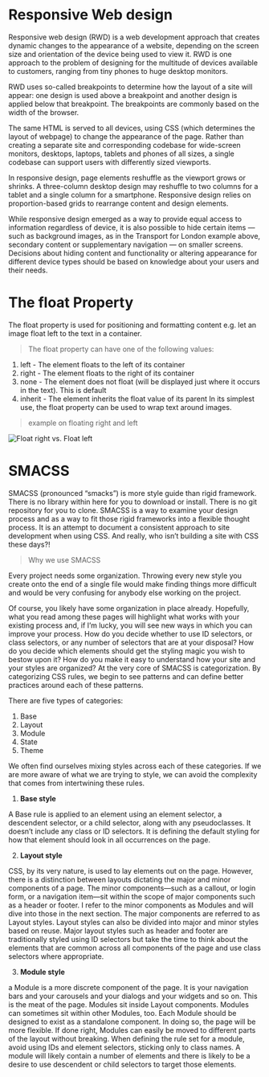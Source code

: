 # Responsive Web design 

Responsive web design (RWD) is a web development approach that creates dynamic changes to the appearance of a website, depending on the screen size and orientation of the device being used to view it. RWD is one approach to the problem of designing for the multitude of devices available to customers, ranging from tiny phones to huge desktop monitors.

RWD uses so-called breakpoints to determine how the layout of a site will appear: one design is used above a breakpoint and another design is applied below that breakpoint. The breakpoints are commonly based on the width of the browser.

The same HTML is served to all devices, using CSS (which determines the layout of webpage) to change the appearance of the page. Rather than creating a separate site and corresponding codebase for wide-screen monitors, desktops, laptops, tablets and phones of all sizes, a single codebase can support users with differently sized viewports.

In responsive design, page elements reshuffle as the viewport grows or shrinks. A three-column desktop design may reshuffle to two columns for a tablet and a single column for a smartphone. Responsive design relies on proportion-based grids to rearrange content and design elements.

While responsive design emerged as a way to provide equal access to information regardless of device, it is also possible to hide certain items — such as background images, as in the Transport for London example above, secondary content or supplementary navigation — on smaller screens. Decisions about hiding content and functionality or altering appearance for different device types should be based on knowledge about your users and their needs.


# The float Property
The float property is used for positioning and formatting content e.g. let an image float left to the text in a container.

> The float property can have one of the following values:

1. left - The element floats to the left of its container
2. right - The element floats to the right of its container
3. none - The element does not float (will be displayed just where it occurs in the text). This is default
4. inherit - The element inherits the float value of its parent
In its simplest use, the float property can be used to wrap text around images.


> example on floating right and left

![Float right vs. Float left](https://tse4.mm.bing.net/th?id=OIP.1ghS6DwDs6L6Sec-XY0iaQAAAA&pid=Api&P=0&w=300&h=300)


# SMACSS

SMACSS (pronounced “smacks”) is more style guide than rigid framework. There is no library within here for you to download or install. There is no git repository for you to clone. SMACSS is a way to examine your design process and as a way to fit those rigid frameworks into a flexible thought process. It is an attempt to document a consistent approach to site development when using CSS. And really, who isn’t building a site with CSS these days?!


> Why we use SMACSS 

Every project needs some organization. Throwing every new style you create onto the end of a single file would make finding things more difficult and would be very confusing for anybody else working
on the project. 

Of course, you likely have some organization in place already. Hopefully, what you read among these pages will
highlight what works with your existing process and, if I’m lucky, you will see new ways in which you can improve your process.
How do you decide whether to use ID selectors, or class selectors, or any number of selectors that are at your disposal? How do you decide which elements should get the styling magic you wish to bestow
upon it? How do you make it easy to understand how your site and your styles are organized?
At the very core of SMACSS is categorization. By categorizing CSS rules, we begin to see patterns and can define better practices around each of these patterns.

There are five types of categories:
1. Base
2. Layout
3. Module
4. State
5. Theme


We often find ourselves mixing styles across each of these categories.
If we are more aware of what we are trying to style, we can
avoid the complexity that comes from intertwining these rules.

1. **Base style**

A Base rule is applied to an element using an element selector, a
descendent selector, or a child selector, along with any pseudoclasses.
It doesn’t include any class or ID selectors. It is defining the
default styling for how that element should look in all occurrences
on the page.


2. **Layout style**

CSS, by its very nature, is used to lay elements out on the page.
However, there is a distinction between layouts dictating the major
and minor components of a page. The minor components—such as
a callout, or login form, or a navigation item—sit within the scope
of major components such as a header or footer. I refer to the minor
components as Modules and will dive into those in the next section.
The major components are referred to as Layout styles.
Layout styles can also be divided into major and minor styles based
on reuse. Major layout styles such as header and footer are traditionally
styled using ID selectors but take the time to think about
the elements that are common across all components of the page
and use class selectors where appropriate.


3. **Module style**

a Module is a more
discrete component of the page. It is your navigation bars and your
carousels and your dialogs and your widgets and so on. This is the
meat of the page. Modules sit inside Layout components. Modules
can sometimes sit within other Modules, too. Each Module should
be designed to exist as a standalone component. In doing so, the
page will be more flexible. If done right, Modules can easily be
moved to different parts of the layout without breaking.
When defining the rule set for a module, avoid using IDs and element
selectors, sticking only to class names. A module will likely
contain a number of elements and there is likely to be a desire to
use descendent or child selectors to target those elements.

